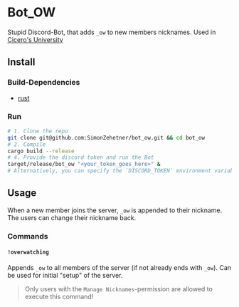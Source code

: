 # Bot_OW

Stupid Discord-Bot, that adds `_ow` to new members nicknames.
Used in [Cicero's University](https://discord.gg/Fj7yUqF)


## Install
### Build-Dependencies
* [rust](https://github.com/rust-lang/rust)

### Run
```bash
# 1. Clone the repo
git clone git@github.com:SimonZehetner/bot_ow.git && cd bot_ow
# 2. Compile
cargo build --release
# 4. Provide the discord token and run the Bot
target/release/bot_ow "<your_token_goes_here>" &
# Alternatively, you can specify the `DISCORD_TOKEN` environment variable
```
## Usage
When a new member joins the server, `_ow` is appended to their nickname. The users can change their nickname back.

### Commands
#### `!overwatching`
Appends `_ow` to all members of the server (if not already ends with `_ow`). Can be used for initial "setup" of the server.

> Only users with the `Manage Nicknames`-permission are allowed to execute this command!
